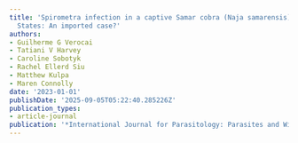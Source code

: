 ```yaml
---
title: 'Spirometra infection in a captive Samar cobra (Naja samarensis) in the United
  States: An imported case?'
authors:
- Guilherme G Verocai
- Tatiani V Harvey
- Caroline Sobotyk
- Rachel Ellerd Siu
- Matthew Kulpa
- Maren Connolly
date: '2023-01-01'
publishDate: '2025-09-05T05:22:40.285226Z'
publication_types:
- article-journal
publication: '*International Journal for Parasitology: Parasites and Wildlife*'
---
```

